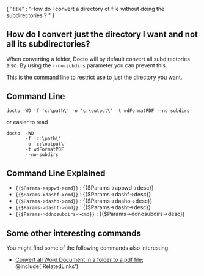{
    "title" : "How do I convert a directory of file without doing the subdirectories ? " 
}

How do I convert just the directory I want and not all its subdirectories?      
-

When converting a folder, Docto will by default convert all subdirectories also.  By using the `--no-subdirs` parameter you can prevent this.  

  

This is the command line to restrict use to just the directory you want. 



Command Line 
-

 ````
 docto -WD -f 'c:\path\' -o 'c:\output\' -t wdFormatPDF --no-subdirs
 ````
 or easier to read
 ````
 docto  -WD 
        -f 'c:\path\' 
        -o 'c:\output\' 
        -t wdFormatPDF 
        --no-subdirs
 ````

Command Line Explained 
-

 - `{{$Params->appwd->cmd}}` :  {{$Params->appwd->desc}}
 - `{{$Params->dashf->cmd}}` :  {{$Params->dashf->desc}} 
 - `{{$Params->dasho->cmd}}` :  {{$Params->dasho->desc}}
 - `{{$Params->dasht->cmd}}` :  {{$Params->dasht->desc}}
 - `{{$Params->ddnosubdirs->cmd}}` :  {{$Params->ddnosubdirs->desc}}




Some other interesting commands
-

You might find some of the following commands also interesting.

- [Convert all Word Document in a folder to a pdf file](ConvertDirDocToFilepdf.md);
@include('RelatedLinks')

